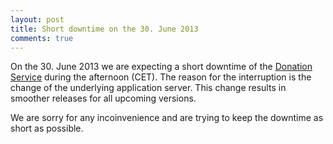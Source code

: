 ```yaml
---
layout: post
title: Short downtime on the 30. June 2013
comments: true
---
```


On the 30. June 2013 we are expecting a short downtime of the <a
href="https://donations.sigimera.org" target="_blank">Donation Service</a>
during the afternoon (CET). The reason for the interruption
is the change of the underlying application server. This change results in
smoother releases for all upcoming versions.

We are sorry for any incoinvenience and are trying to keep the downtime as
short as possible.
